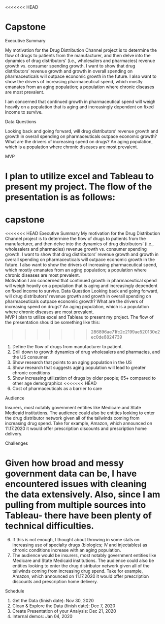<<<<<<< HEAD
# Capstone
Executive Summary

My motivation for the Drug Distribution Channel project is to determine the flow of drugs to patients from the manufacturer, and then delve into the dynamics of drug distributors’ (i.e., wholesalers and pharmacies) revenue growth vs. consumer spending growth. I want to show that drug distributors’ revenue growth and growth in overall spending on pharmaceuticals will outpace economic growth in the future. I also want to show the drivers of increasing pharmaceutical spend, which mostly emanates from an aging population; a population where chronic diseases are most prevalent.  

I am concerned that continued growth in pharmaceutical spend will weigh heavily on a population that is aging and increasingly dependent on fixed income to survive.

Data Questions

Looking back and going forward, will drug distributors’ revenue growth and growth in overall spending on pharmaceuticals outpace economic growth? What are the drivers of increasing spend on drugs? An aging population, which is a population where chronic diseases are most prevalent.  

MVP

I plan to utilize excel and Tableau to present my project. The flow of the presentation is as follows:
=======
# capstone
<<<<<<< HEAD
Executive Summary
My motivation for the Drug Distribution Channel project is to determine the flow of drugs to patients from the manufacturer, and then delve into the dynamics of drug distributors’ (i.e., wholesalers and pharmacies) revenue growth vs. consumer spending growth. I want to show that drug distributors’ revenue growth and growth in overall spending on pharmaceuticals will outpace economic growth in the future. I also want to show the drivers of increasing pharmaceutical spend, which mostly emanates from an aging population; a population where chronic diseases are most prevalent.  
Motivation
I am concerned that continued growth in pharmaceutical spend will weigh heavily on a population that is aging and increasingly dependent on fixed income to survive.
Data Question
Looking back and going forward, will drug distributors’ revenue growth and growth in overall spending on pharmaceuticals outpace economic growth? What are the drivers of increasing spend on drugs? An aging population, which is a population where chronic diseases are most prevalent.  
MVP
I plan to utilize excel and Tableau to present my project. The flow of the presentation should be something like this:
>>>>>>> 286896ae71fc2c2199ae520130e2ec0de6824739
1.  Define the flow of drugs from manufacturer to patient.
2.  Drill down to growth dynamics of drug wholesalers and pharmacies, and the US consumer.
3.  Show research that points to an aging population in the US
4.  Show research that suggests aging population will lead to greater chronic conditions
5.  Show increasing utilization of drugs by older people; 65+ compared to other age demographics
<<<<<<< HEAD
6. Cost of pharmaceuticals as a barrier to care 

Audience 

Insurers, most notably government entities like Medicare and State Medicaid institutions. The audience could also be entities looking to enter the drug distributor network given all of the tailwinds coming from increasing drug spend. Take for example, Amazon, which announced on 11.17.2020 it would offer prescription discounts and prescription home delivery.

Challenges

Given how broad and messy government data can be, I have encountered issues with cleaning the data extensively. Also, since I am pulling from multiple sources into Tableau- there have been plenty of technical difficulties. 
=======
6.  If this is not enough, I thought about throwing in some stats on increasing use of specialty drugs (biologics; IV and injectables) as chronic conditions increase with an aging population.
7.  The audience would be insurers, most notably government entities like Medicare and State Medicaid institutions. The audience could also be entities looking to enter the drug distributor network given all of the tailwinds coming from increasing drug spend. Take for example, Amazon, which announced on 11.17.2020 it would offer prescription discounts and prescription home delivery.

Schedule
1.  Get the Data (finish date): Nov 30, 2020
2.  Clean & Explore the Data (finish date): Dec 7, 2020
3.  Create Presentation of your Analysis: Dec 21, 2020
4.  Internal demos: Jan 04, 2020
